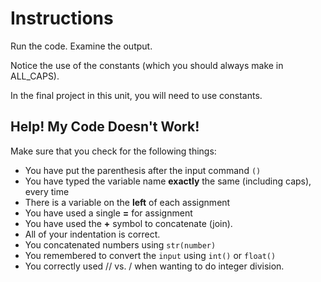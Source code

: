 # Instructions  

Run the code. Examine the output. 

Notice the use of the constants (which you should always make in ALL_CAPS).

In the final project in this unit, you will need to use constants.

## Help! My Code Doesn't Work!

Make sure that you check for the following things:

- You have put the parenthesis after the input command `()`
- You have typed the variable name **exactly** the same (including caps), every time
- There is a variable on the **left** of each assignment
- You have used a single **=** for assignment
- You have used the **+** symbol to concatenate (join).
- All of your indentation is correct.
- You concatenated numbers using `str(number)`
- You remembered to convert the `input` using `int()` or `float()`
- You correctly used // vs. / when wanting to do integer division.
  
  